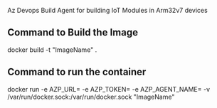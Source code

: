Az Devops Build Agent for building IoT Modules in Arm32v7 devices

## Command to Build the Image
 docker build -t "ImageName" .

## Command to run the container
 docker run -e AZP_URL=<AZ DEVOPS URL> -e AZP_TOKEN=<PAT> -e AZP_AGENT_NAME=<AGENTNAME> -v  /var/run/docker.sock:/var/run/docker.sock 
"ImageName"
